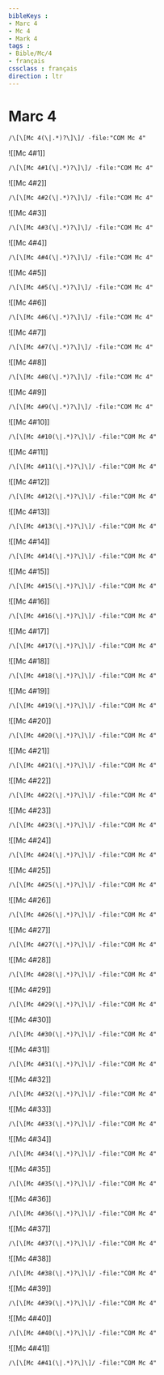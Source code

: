 ```yaml
---
bibleKeys : 
- Marc 4
- Mc 4
- Mark 4
tags : 
- Bible/Mc/4
- français
cssclass : français
direction : ltr
---
```


# Marc 4

```query
/\[\[Mc 4(\|.*)?\]\]/ -file:"COM Mc 4"
```



![[Mc 4#1]]

```query
/\[\[Mc 4#1(\|.*)?\]\]/ -file:"COM Mc 4"
```

![[Mc 4#2]]

```query
/\[\[Mc 4#2(\|.*)?\]\]/ -file:"COM Mc 4"
```

![[Mc 4#3]]

```query
/\[\[Mc 4#3(\|.*)?\]\]/ -file:"COM Mc 4"
```

![[Mc 4#4]]

```query
/\[\[Mc 4#4(\|.*)?\]\]/ -file:"COM Mc 4"
```

![[Mc 4#5]]

```query
/\[\[Mc 4#5(\|.*)?\]\]/ -file:"COM Mc 4"
```

![[Mc 4#6]]

```query
/\[\[Mc 4#6(\|.*)?\]\]/ -file:"COM Mc 4"
```

![[Mc 4#7]]

```query
/\[\[Mc 4#7(\|.*)?\]\]/ -file:"COM Mc 4"
```

![[Mc 4#8]]

```query
/\[\[Mc 4#8(\|.*)?\]\]/ -file:"COM Mc 4"
```

![[Mc 4#9]]

```query
/\[\[Mc 4#9(\|.*)?\]\]/ -file:"COM Mc 4"
```

![[Mc 4#10]]

```query
/\[\[Mc 4#10(\|.*)?\]\]/ -file:"COM Mc 4"
```

![[Mc 4#11]]

```query
/\[\[Mc 4#11(\|.*)?\]\]/ -file:"COM Mc 4"
```

![[Mc 4#12]]

```query
/\[\[Mc 4#12(\|.*)?\]\]/ -file:"COM Mc 4"
```

![[Mc 4#13]]

```query
/\[\[Mc 4#13(\|.*)?\]\]/ -file:"COM Mc 4"
```

![[Mc 4#14]]

```query
/\[\[Mc 4#14(\|.*)?\]\]/ -file:"COM Mc 4"
```

![[Mc 4#15]]

```query
/\[\[Mc 4#15(\|.*)?\]\]/ -file:"COM Mc 4"
```

![[Mc 4#16]]

```query
/\[\[Mc 4#16(\|.*)?\]\]/ -file:"COM Mc 4"
```

![[Mc 4#17]]

```query
/\[\[Mc 4#17(\|.*)?\]\]/ -file:"COM Mc 4"
```

![[Mc 4#18]]

```query
/\[\[Mc 4#18(\|.*)?\]\]/ -file:"COM Mc 4"
```

![[Mc 4#19]]

```query
/\[\[Mc 4#19(\|.*)?\]\]/ -file:"COM Mc 4"
```

![[Mc 4#20]]

```query
/\[\[Mc 4#20(\|.*)?\]\]/ -file:"COM Mc 4"
```

![[Mc 4#21]]

```query
/\[\[Mc 4#21(\|.*)?\]\]/ -file:"COM Mc 4"
```

![[Mc 4#22]]

```query
/\[\[Mc 4#22(\|.*)?\]\]/ -file:"COM Mc 4"
```

![[Mc 4#23]]

```query
/\[\[Mc 4#23(\|.*)?\]\]/ -file:"COM Mc 4"
```

![[Mc 4#24]]

```query
/\[\[Mc 4#24(\|.*)?\]\]/ -file:"COM Mc 4"
```

![[Mc 4#25]]

```query
/\[\[Mc 4#25(\|.*)?\]\]/ -file:"COM Mc 4"
```

![[Mc 4#26]]

```query
/\[\[Mc 4#26(\|.*)?\]\]/ -file:"COM Mc 4"
```

![[Mc 4#27]]

```query
/\[\[Mc 4#27(\|.*)?\]\]/ -file:"COM Mc 4"
```

![[Mc 4#28]]

```query
/\[\[Mc 4#28(\|.*)?\]\]/ -file:"COM Mc 4"
```

![[Mc 4#29]]

```query
/\[\[Mc 4#29(\|.*)?\]\]/ -file:"COM Mc 4"
```

![[Mc 4#30]]

```query
/\[\[Mc 4#30(\|.*)?\]\]/ -file:"COM Mc 4"
```

![[Mc 4#31]]

```query
/\[\[Mc 4#31(\|.*)?\]\]/ -file:"COM Mc 4"
```

![[Mc 4#32]]

```query
/\[\[Mc 4#32(\|.*)?\]\]/ -file:"COM Mc 4"
```

![[Mc 4#33]]

```query
/\[\[Mc 4#33(\|.*)?\]\]/ -file:"COM Mc 4"
```

![[Mc 4#34]]

```query
/\[\[Mc 4#34(\|.*)?\]\]/ -file:"COM Mc 4"
```

![[Mc 4#35]]

```query
/\[\[Mc 4#35(\|.*)?\]\]/ -file:"COM Mc 4"
```

![[Mc 4#36]]

```query
/\[\[Mc 4#36(\|.*)?\]\]/ -file:"COM Mc 4"
```

![[Mc 4#37]]

```query
/\[\[Mc 4#37(\|.*)?\]\]/ -file:"COM Mc 4"
```

![[Mc 4#38]]

```query
/\[\[Mc 4#38(\|.*)?\]\]/ -file:"COM Mc 4"
```

![[Mc 4#39]]

```query
/\[\[Mc 4#39(\|.*)?\]\]/ -file:"COM Mc 4"
```

![[Mc 4#40]]

```query
/\[\[Mc 4#40(\|.*)?\]\]/ -file:"COM Mc 4"
```

![[Mc 4#41]]

```query
/\[\[Mc 4#41(\|.*)?\]\]/ -file:"COM Mc 4"
```

